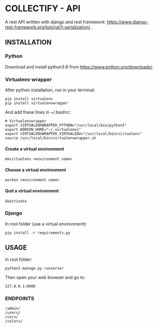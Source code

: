 # COLLECTIFY - API
A rest API written with django and rest framework: https://www.django-rest-framework.org/tutorial/1-serialization/ .

## INSTALLATION

### Python
Download and install python3.9 from https://www.python.org/downloads/.

### Virtualenv wrapper
After python installation, run in your terminal:
```
pip install virtualenv
pip install virtualenvwrapper
```
And add these lines in ~/.bashrc:
```
# Virtualenvwrapper
export VIRTUALENVWRAPPER_PYTHON="/usr/local/bin/python3"
export WORKON_HOME="~/.virtualenvs"
export VIRTUALENVWRAPPER_VIRTUALENV="/usr/local/bin/virtualenv"
source /usr/local/bin/virtualenvwrapper.sh
```

#### Create a virtual environment
```
mkvirtualenv <environment name>
```

#### Choose a virtual environment
```
workon <environment name>
```

#### Quit a virtual environment
```
deactivate
```

### Django
In root folder (use a virtual environment):
```
pip install -r requirements.py
```

## USAGE
In root folder:
```
python3 manage.py runserver
```
Then open your web browser and go to:
```
127.0.0.1:8000
```

### ENDPOINTS
```
/admin/
/users/
/cars/
/colors/
```
